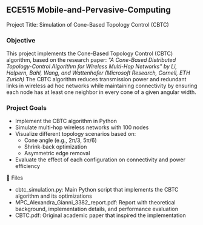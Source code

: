 ## ECE515 Mobile-and-Pervasive-Computing
Project Title: Simulation of Cone-Based Topology Control (CBTC)

### Objective
This project implements the Cone-Based Topology Control (CBTC) algorithm, based on the research paper:
*"A Cone-Based Distributed Topology-Control Algorithm for Wireless Multi-Hop Networks" by Li, Halpern, Bahl, Wang, and Wattenhofer (Microsoft Research, Cornell, ETH Zurich)*
The CBTC algorithm reduces transmission power and redundant links in wireless ad hoc networks while maintaining connectivity by ensuring each node has at least one neighbor in every cone of a given angular width.

### Project Goals
- Implement the CBTC algorithm in Python
- Simulate multi-hop wireless networks with 100 nodes
- Visualize different topology scenarios based on:
  - Cone angle (e.g., 2π/3, 5π/6)
  - Shrink-back optimization
  - Asymmetric edge removal
- Evaluate the effect of each configuration on connectivity and power efficiency

📁 Files
- cbtc_simulation.py: Main Python script that implements the CBTC algorithm and its optimizations
- MPC_Alexandra_Gianni_3382_report.pdf: Report with theoretical background, implementation details, and performance evaluation
- CBTC.pdf: Original academic paper that inspired the implementation
